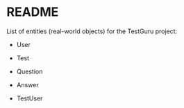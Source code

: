 # README

List of entities (real-world objects) for the TestGuru project:

* User

* Test

* Question

* Answer

* TestUser
